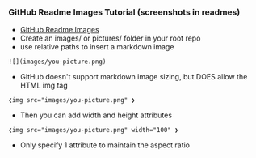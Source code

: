 ### GitHub Readme Images Tutorial (screenshots in readmes)
- [GitHub Readme Images](https://www.youtube.com/watch?v=hHbWF1Bvgf4)
- Create an images/ or pictures/ folder in your root repo
- use relative paths to insert a markdown image
```
![](images/you-picture.png)
```
- GitHub doesn't support markdown image sizing, but DOES allow the HTML img tag
```
❮img src="images/you-picture.png" ❯
```
- Then you can add width and height attributes
```
❮img src="images/you-picture.png" width="100" ❯
```
- Only specify 1 attribute to maintain the aspect ratio

